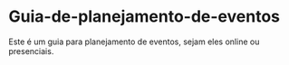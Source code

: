 # Guia-de-planejamento-de-eventos
Este é um guia para planejamento de eventos, sejam eles online ou presenciais. 
